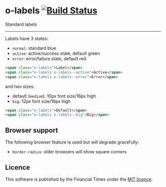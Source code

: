 # o-labels [![Build Status](https://circleci.com/gh/Financial-Times/o-labels.png?style=shield&circle-token=baf3bd7fe9625dfc5c7e24a5451253b348cd9102)](https://circleci.com/gh/Financial-Times/o-labels)

Standard labels

----

Labels have 3 states:

- `normal`: standard blue
- `active`: active/success state, default green
- `error`: error/failure state, default red

```html
<span class="o-labels">Label</span>
<span class="o-labels o-labels--active">Active</span>
<span class="o-labels o-labels--error">Error</span>
```

and two sizes:

- default (`medium`): 10px font size/16px high
- `big`: 12px font size/18px high

```html
<span class="o-labels">Default</span>
<span class="o-labels o-labels--big">Big</span>
```

## Browser support

The following browser feature is used but will degrade gracefully:

- `border-radius`: older browsers will show square corners

## Licence

This software is published by the Financial Times under the [MIT licence](http://opensource.org/licenses/MIT).

